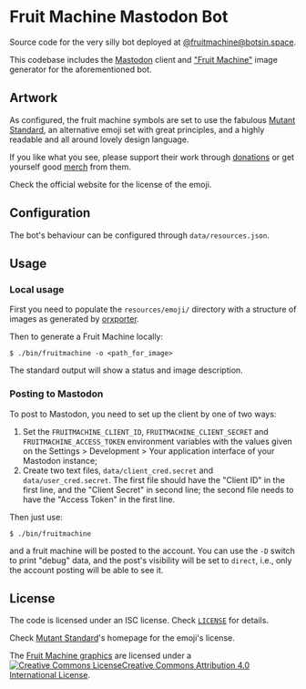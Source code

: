 Fruit Machine Mastodon Bot
==========================

Source code for the very silly bot deployed at
[@fruitmachine@botsin.space](https://botsin.space/@fruitmachine).

This codebase includes the [Mastodon](https://joinmastodon.org/) client and
["Fruit Machine"](https://en.wikipedia.org/wiki/Slot_machine) image generator
for the aforementioned bot.

Artwork
-------

As configured, the fruit machine symbols are set to use the fabulous
[Mutant Standard](https://mutant.tech/), an alternative emoji set with great
principles, and a highly readable and all around lovely design language.

If you like what you see, please support their work through
[donations](https://mutant.tech/donate/) or get yourself good
[merch](https://mutant.tech/donate/) from them.

Check the official website for the license of the emoji.

Configuration
-------------

The bot's behaviour can be configured through `data/resources.json`.

Usage
-----

### Local usage

First you need to populate the `resources/emoji/` directory with a structure of
images as generated by [orxporter](https://github.com/mutantstandard/orxporter).

Then to generate a Fruit Machine locally:

`$ ./bin/fruitmachine -o <path_for_image>`

The standard output will show a status and image description.

### Posting to Mastodon

To post to Mastodon, you need to set up the client by one of two ways:

1. Set the `FRUITMACHINE_CLIENT_ID`, `FRUITMACHINE_CLIENT_SECRET` and
   `FRUITMACHINE_ACCESS_TOKEN` environment variables with the values given on
   the Settings > Development > Your application interface of your Mastodon
   instance;
2. Create two text files, `data/client_cred.secret` and `data/user_cred.secret`.
   The first file should have the "Client ID" in the first line, and the "Client
   Secret" in second line; the second file needs to have the "Access Token" in
   the first line.

Then just use:

`$ ./bin/fruitmachine`

and a fruit machine will be posted to the account. You can use the `-D` switch
to print "debug" data, and the post's visibility will be set to `direct`, i.e.,
only the account posting will be able to see it.


License
-------

The code is licensed under an ISC license. Check [`LICENSE`](LICENSE) for
details.

Check [Mutant Standard](https://mutant.tech/)'s homepage for the emoji's
license.

The [Fruit Machine graphics](data/machines/) are licensed under a
<a rel="license" href="http://creativecommons.org/licenses/by/4.0/"><img alt="Creative Commons License" style="border-width:0" src="https://i.creativecommons.org/l/by/4.0/80x15.png" />Creative Commons Attribution 4.0 International License</a>.

